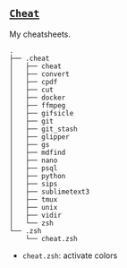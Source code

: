## [`Cheat`](https://github.com/chrisallenlane/cheat)

My cheatsheets.

~~~
.
├── .cheat
│   ├── cheat
│   ├── convert
│   ├── cpdf
│   ├── cut
│   ├── docker
│   ├── ffmpeg
│   ├── gifsicle
│   ├── git
│   ├── git_stash
│   ├── glipper
│   ├── gs
│   ├── mdfind
│   ├── nano
│   ├── psql
│   ├── python
│   ├── sips
│   ├── sublimetext3
│   ├── tmux
│   ├── unix
│   ├── vidir
│   └── zsh
└── .zsh
    └── cheat.zsh
~~~

- `cheat.zsh`: activate colors
